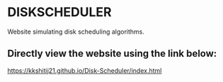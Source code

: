 # DISKSCHEDULER
Website simulating disk scheduling algorithms.

## Directly view the website using the link below:

https://kkshitij21.github.io/Disk-Scheduler/index.html
